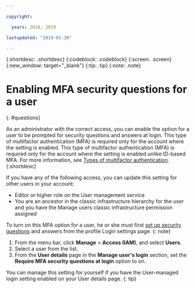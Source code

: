 ```yaml
---

copyright:

  years: 2018, 2019

lastupdated: "2019-01-30"

---
```


{:shortdesc: .shortdesc}
{:codeblock: .codeblock}
{:screen: .screen}
{:new_window: target="_blank"}
{:tip: .tip}
{:note: .note}

# Enabling MFA security questions for a user
{: #questions}

As an administrator with the correct access, you can enable the option for a user to be prompted for security questions and answers at login. This type of multifactor authentication (MFA) is required only for the account where the setting is enabled. This type of multifactor authentication (MFA) is required only for the account where the setting is enabled unlike ID-based MFA. For more information, see [Types of multifactor authentication](/docs/iam?topic=iam-types#types). 
{:shortdesc}

If you have any of the following access, you can update this setting for other users in your account:

* Editor or higher role on the User management service
* You are an ancestor in the classic infrastructure hierarchy for the user and you have the Manage users classic infrastructure permission assigned


To turn on this MFA option for a user, he or she must first [set up security questions](/docs/account?topic=account-security-questions#security-questions) and answers from the profile Login settings page. 
{: note}

1. From the menu bar, click **Manage** &gt; **Access (IAM)**, and select **Users**.
2. Select a user from the list.
3. From the **User details** page in the **Manage user's login** section, set the **Require MFA security questions at login** option to on.

You can manage this setting for yourself if you have the User-managed login setting enabled on your User details page.
{: tip}
